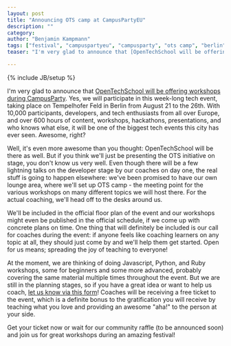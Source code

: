 ```yaml
---
layout: post
title: "Announcing OTS camp at CampusPartyEU"
description: ""
category: 
author: "Benjamin Kampmann"
tags: ["festival", "campuspartyeu", "campusparty", "ots camp", "berlin", "ots", "tempelhof"]
teaser: "I'm very glad to announce that [OpenTechSchool will be offering workshops during CampusParty](http://www.campus-party.eu/2012/developers.html#OpenTechSchool). Yes, we will participate in this week-long tech event, taking place on Tempelhofer Feld in Berlin from August 21 to the 26th. With 10,000 participants, developers, and tech enthusiasts from all over Europe, and over 600 hours of content, workshops, hackathons, presentations, and who knows what else, it will be one of the biggest tech events this city has ever seen. Awesome, right?"

---
```


{% include JB/setup %}

I'm very glad to announce that [OpenTechSchool will be offering workshops during CampusParty](http://www.campus-party.eu/2012/developers.html#OpenTechSchool). Yes, we will participate in this week-long tech event, taking place on Tempelhofer Feld in Berlin from August 21 to the 26th. With 10,000 participants, developers, and tech enthusiasts from all over Europe, and over 600 hours of content, workshops, hackathons, presentations, and who knows what else, it will be one of the biggest tech events this city has ever seen. Awesome, right?

Well, it's even more awesome than you thought: OpenTechSchool will be there as well. But if you think we'll just be presenting the OTS initiative on stage, you don't know us very well. Even though there will be a few lightning talks on the developer stage by our coaches on day one, the real stuff is going to happen elsewhere: we've been promised to have our own lounge area, where we'll set up OTS camp -  the meeting point for the various workshops on many different topics we will host there. For the actual coaching, we'll head off to the desks around us.

We'll be included in the official floor plan of the event and our workshops might even be published in the official schedule, if we come up with concrete plans on time. One thing that will definitely be included is our call for coaches during the event: if anyone feels like coaching learners on any topic at all, they should just come by and we'll help them get started. Open for us means; spreading the joy of teaching to everyone!

At the moment, we are thinking of doing Javascript, Python, and Ruby workshops, some for beginners and some more advanced, probably covering the same material multiple times throughout the event. But we are still in the planning stages, so if you have a great idea or want to help us coach, [let us know via this form](https://docs.google.com/spreadsheet/viewform?formkey=dGsxZlkzSjdTM2ROTkJaX0g2azhiSVE6MQ)! Coaches will be receiving a free ticket to the event, which is a definite bonus to the gratification you will receive by teaching what you love and providing an awesome "aha!" to the person at your side.

Get your ticket now or wait for our community raffle (to be announced soon) and join us for great workshops during an amazing festival!

